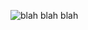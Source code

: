 ![blah blah blah]([https://media.tenor.com/anVMFFvkDG0AAAAM/pepe-hacker.gif](https://media1.tenor.com/m/ZmZ7UKIc0soAAAAC/anonymous-anonymous-bites-back.gif))
